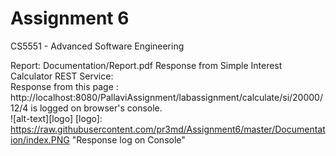 ﻿# Assignment 6
CS5551 - Advanced Software Engineering

Report: Documentation/Report.pdf
Response from Simple Interest Calculator REST Service: <br>
Response from this page : http://localhost:8080/PallaviAssignment/labassignment/calculate/si/20000/12/4 is logged on browser's console.<br>
![alt-text][logo]
[logo]: https://raw.githubusercontent.com/pr3md/Assignment6/master/Documentation/index.PNG "Response log on Console"
